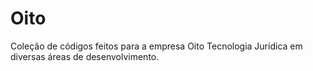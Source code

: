 # Oito
Coleção de códigos feitos para a empresa Oito Tecnologia Jurídica em diversas áreas de desenvolvimento.
